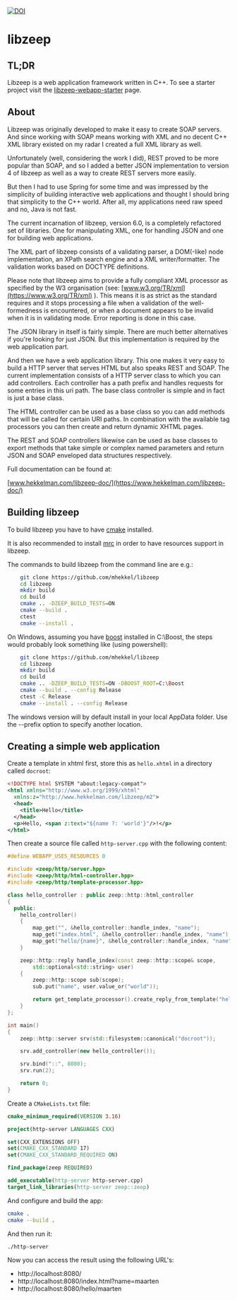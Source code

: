 [![DOI](https://zenodo.org/badge/44161414.svg)](https://zenodo.org/badge/latestdoi/44161414)

libzeep
=======

TL;DR
-----
Libzeep is a web application framework written in C++. To see a starter project
visit the [libzeep-webapp-starter](https://github.com/mhekkel/libzeep-webapp-starter.git)
page.

About
-----

Libzeep was originally developed to make it easy to create SOAP servers. And since
working with SOAP means working with XML and no decent C++ XML library
existed on my radar I created a full XML library as well.

Unfortunately (well, considering the work I did), REST proved to be more
popular than SOAP, and so I added a better JSON implementation to version
4 of libzeep as well as a way to create REST servers more easily.

But then I had to use Spring for some time and was impressed by the simplicity
of building interactive web applications and thought I should bring that
simplicity to the C++ world. After all, my applications need raw speed and
no, Java is not fast.

The current incarnation of libzeep, version 6.0, is a completely refactored
set of libraries. One for manipulating XML, one for handling JSON and one for
building web applications.

The XML part of libzeep consists of a validating parser, a DOM(-like) node
implementation, an XPath search engine and a XML writer/formatter. The
validation works based on DOCTYPE definitions.

Please note that libzeep aims to provide a fully compliant XML processor as
specified by the W3 organisation (see: [www.w3.org/TR/xml](https://www.w3.org/TR/xml) ).
This means
it is as strict as the standard requires and it stops processing a file when
a validation of the well-formedness is encountered, or when a document
appears to be invalid when it is in validating mode. Error reporting is done
in this case.

The JSON library in itself is fairly simple. There are much better alternatives
if you're looking for just JSON. But this implementation is required by the
web application part. 

And then we have a web application library. This one makes it very easy to build
a HTTP server that serves HTML but also speaks REST and SOAP. The current
implementation consists of a HTTP server class to which you can add controllers.
Each controller has a path prefix and handles requests for some entries in this
uri path. The base class controller is simple and in fact is just a base class.

The HTML controller can be used as a base class so you can add methods that
will be called for certain URI paths. In combination with the available tag
processors you can then create and return dynamic XHTML pages.

The REST and SOAP controllers likewise can be used as base classes to export
methods that take simple or complex named parameters and return JSON and SOAP
enveloped data structures respectively.

Full documentation can be found at:

[www.hekkelman.com/libzeep-doc/](https://www.hekkelman.com/libzeep-doc/)

Building libzeep
----------------

To build libzeep you have to have [cmake](https://cmake.org/) installed.

It is also recommended to install [mrc](https://github.com/mhekkel/mrc) in
order to have resources support in libzeep.

The commands to build libzeep from the command line are e.g.:

```bash
    git clone https://github.com/mhekkel/libzeep
    cd libzeep
    mkdir build
    cd build
    cmake .. -DZEEP_BUILD_TESTS=ON
    cmake --build .
    ctest
    cmake --install .

```

On Windows, assuming you have [boost](https://boost.org) installed in C:\Boost, 
the steps would probably look something like (using powershell):

```bash
    git clone https://github.com/mhekkel/libzeep
    cd libzeep
    mkdir build
    cd build
    cmake .. -DZEEP_BUILD_TESTS=ON -DBOOST_ROOT=C:\Boost
    cmake --build . --config Release
    ctest -C Release
    cmake --install . --config Release

```

The windows version will by default install in your local AppData folder.
Use the --prefix option to specify another location.

Creating a simple web application
---------------------------------

Create a template in xhtml first, store this as `hello.xhtml` in a directory called `docroot`:

```xml
<!DOCTYPE html SYSTEM "about:legacy-compat">
<html xmlns="http://www.w3.org/1999/xhtml"
  xmlns:z="http://www.hekkelman.com/libzeep/m2">
  <head>
    <title>Hello</title>
  </head>
  <p>Hello, <span z:text="${name ?: 'world'}"/>!</p>
</html>
```

Then create a source file called `http-server.cpp` with the following content:

```c++
#define WEBAPP_USES_RESOURCES 0

#include <zeep/http/server.hpp>
#include <zeep/http/html-controller.hpp>
#include <zeep/http/template-processor.hpp>

class hello_controller : public zeep::http::html_controller
{
  public:
    hello_controller()
    {
        map_get("", &hello_controller::handle_index, "name");
        map_get("index.html", &hello_controller::handle_index, "name");
        map_get("hello/{name}", &hello_controller::handle_index, "name");
    }

    zeep::http::reply handle_index(const zeep::http::scope& scope,
        std::optional<std::string> user)
    {
        zeep::http::scope sub(scope);
        sub.put("name", user.value_or("world"));

        return get_template_processor().create_reply_from_template("hello.xhtml", sub);
    }
};

int main()
{
    zeep::http::server srv(std::filesystem::canonical("docroot"));

    srv.add_controller(new hello_controller());

    srv.bind("::", 8080);
    srv.run(2);

    return 0;
}
```

Create a `CMakeLists.txt` file:

```cmake
cmake_minimum_required(VERSION 3.16)

project(http-server LANGUAGES CXX)

set(CXX_EXTENSIONS OFF)
set(CMAKE_CXX_STANDARD 17)
set(CMAKE_CXX_STANDARD_REQUIRED ON)

find_package(zeep REQUIRED)

add_executable(http-server http-server.cpp)
target_link_libraries(http-server zeep::zeep)
```

And configure and build the app:

```bash
cmake .
cmake --build .
```

And then run it:

```bash
./http-server
```

Now you can access the result using the following URL's:

* http://localhost:8080/
* http://localhost:8080/index.html?name=maarten
* http://localhost:8080/hello/maarten

